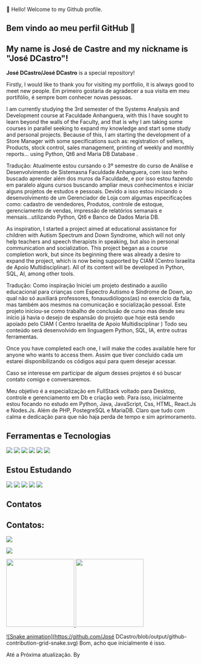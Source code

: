 👋 Hello! Welcome to my Github profile.
## Bem vindo ao meu perfil GitHub 👋

## My name is José de Castre and my nickname is "José DCastro"!

**José DCastro/José DCastro** is a special repository!

Firstly, I would like to thank you for visiting my portfolio, it is always good to meet new people.
Em primeiro gostaria de agradecer a sua visita em meu portifólio, é sempre bom conhecer novas pessoas.



I am currently studying the 3rd semester of the Systems Analysis and Development course at Faculdade Anhanguera, with this I have sought to learn beyond the walls of the Faculty, and that is why I am taking some courses in parallel seeking to expand my knowledge and start some study and personal projects.
Because of this, I am starting the development of a Store Manager with some specifications such as: registration of sellers, Products, stock control, sales management, printing of weekly and monthly reports... using Python, Qt6 and Maria DB Database .

Tradução: Atualmente estou cursando o 3º semestre do curso de Análise e Desenvolvimento de Sistemasna Faculdade Anhanguera, com isso tenho buscado aprender além dos muros da Faculdade, e por isso estou fazendo em paralelo alguns cursos buscando ampliar meus conhecimentos e iniciar alguns projetos de estudos e pessoais.
Devido a isso estou iniciando o desenvolvimento de um Gerenciador de Loja com algumas especificações como: cadastro de vendedores, Produtos, controle de estoque, gerenciamento de vendas, impressão de relatórios semanais e mensais...utilizando Python, Qt6 e Banco de Dados Maria DB.

As inspiration, I started a project aimed at educational assistance for children with Autism Spectrum and Down Syndrome, which will not only help teachers and speech therapists in speaking, but also in personal communication and socialization. This project began as a course completion work, but since its beginning there was already a desire to expand the project, which is now being supported by CIAM (Centro Israelita de Apoio Multidisciplinar).
All of its content will be developed in Python, SQL, AI, among other tools.

 Tradução: Como inspiração Iniciei um projeto destinado a auxilio educacional para crianças com Espectro Autismo e Síndrome de Down, ao qual não só auxiliará professores, fonauudiólogos(as) no exercício da fala, mas também aos mesmos na comunicação e socialização pessoal. Este projeto iniciou-se como trabalho de conclusão de curso mas desde seu início já havia o desejo de espansão do projeto que hoje está sendo apoiado pelo CIAM ( Centro Israelita de Apoio Multidisciplinar )
Todo seu conteúdo será desenvolvido em linguagem Python, SQL, IA, entre outras ferramentas.

Once you have completed each one, I will make the codes available here for anyone who wants to access them.
Assim que tiver concluido cada um estarei disponibilizando os códigos aqui para quem desejar acessar.

Caso se interesse em participar de algum desses projetos é só buscar contato comigo e conversaremos.



Meu objetivo é a especialização em FullStack voltado para Desktop, controle e gerenciamento em Db e criação web.
Para isso, inicialmente estou focando no estudo em Python, Java, JavaScript, Css, HTML, React.Js e Nodes.Js. Além de PHP, PostegreSQL e MariaDB. Claro que tudo com calma e dedicação para que não haja perda de tempo e sim aprimoramento.

## Ferramentas e Tecnologias

<img src="https://cdn.jsdelivr.net/gh/devicons/devicon/icons/github/github-original.svg" /> <img src="https://cdn.jsdelivr.net/gh/devicons/devicon/icons/git/git-original-wordmark.svg" /> <img src="https://cdn.jsdelivr.net/gh/devicons/devicon/icons/jupyter/jupyter-original-wordmark.svg" /> <img src="https://cdn.jsdelivr.net/gh/devicons/devicon/icons/linux/linux-original.svg" /> <img src="https://cdn.jsdelivr.net/gh/devicons/devicon/icons/python/python-original-wordmark.svg" /> <img src="https://cdn.jsdelivr.net/gh/devicons/devicon/icons/vscode/vscode-original-wordmark.svg" /> 

## Estou Estudando

<img src="https://cdn.jsdelivr.net/gh/devicons/devicon/icons/css3/css3-original-wordmark.svg" /> <img src="https://cdn.jsdelivr.net/gh/devicons/devicon/icons/html5/html5-original-wordmark.svg" /> <img src="https://cdn.jsdelivr.net/gh/devicons/devicon/icons/javascript/javascript-original.svg" /> <img src="https://cdn.jsdelivr.net/gh/devicons/devicon/icons/java/java-original-wordmark.svg" /> <img src="https://cdn.jsdelivr.net/gh/devicons/devicon/icons/mysql/mysql-original-wordmark.svg" />

## Contatos

## Contatos:

<a href="https://instagram.com/jose.de.castr.oficial" target="_blank"><img loading="lazy" src="https://img.shields.io/badge/-Instagram-%23E4405F?style=for-the-badge&logo=instagram&logoColor=white" target="_blank"></a>

<a href="https://www.linkedin.com/in/Jose D´Castro" target="_blank"><img loading="lazy" src="https://img.shields.io/badge/-LinkedIn-%230077B5?style=for-the-badge&logo=linkedin&logoColor=white" target="_blank"></a>   
</div>

<div>
<a href="https://github.com/José DCastro">
<img loading="lazy" height="180em" src="https://github-readme-stats.vercel.app/api/top-langs/?username=seu-usuário-aqui&layout=compact&langs_count=7&theme=dracula"/>
<img loading="lazy" height="180em" src="https://github-readme-stats.vercel.app/api?username=seu-usuário-aqui&show_icons=true&theme=dracula&include_all_commits=true&count_private=true"/>
</div>

  ![Snake animation](https://github.com/Jpsé DCastro/blob/output/github-contribution-grid-snake.svg)
Bom, acho que inicialmente é isso.

Até a Próxima atualização.
By
